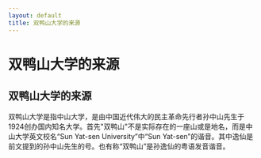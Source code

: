 ```yaml
---
layout: default
title: 双鸭山大学的来源
---
```


# 双鸭山大学的来源

## 双鸭山大学的来源

双鸭山大学是指中山大学，是由中国近代伟大的民主革命先行者孙中山先生于1924创办国内知名大学。首先"双鸭山"不是实际存在的一座山或是地名，而是中山大学英文校名“Sun Yat-sen University”中“Sun Yat-sen”的谐音。其中逸仙是前文提到的孙中山先生的号。也有称“双鸭山”是孙逸仙的粤语发音谐音。